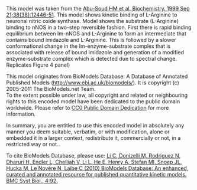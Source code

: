 This model was taken from the <a href = "http://www.ncbi.nlm.nih.gov/entrez/qu
ery.fcgi?db=pubmed&cmd=Retrieve&dopt=AbstractPlus&list_uids=10493814&query_hl=
10&itool=pubmed_docsum">Abu-Soud HM et al. Biochemistry. 1999 Sep
21;38(38):12446-51</a>. This model shows kinetic binding of L-Arginine to
neuronal nitric oxide synthase. Model shows the substrate (L-Arginine) binding
to nNOS in a two-step reversible fashion. First there is rapid binding
equilibrium between Im-nNOS and L-Arginine to form an intermediate that
contains bound imidazole and L-Arginine. This is followed by a slower
conformational change in the Im-enzyme-substrate complex that is associated
with release of bound imidazole and generation of a modified enzyme-substrate
complex which is detected due to spectral change. Replicates Figure 4 panel)

This model originates from BioModels Database: A Database of Annotated
Published Models (http://www.ebi.ac.uk/biomodels/). It is copyright (c)
2005-2011 The BioModels.net Team.  
To the extent possible under law, all copyright and related or neighbouring
rights to this encoded model have been dedicated to the public domain
worldwide. Please refer to [CC0 Public Domain
Dedication](http://creativecommons.org/publicdomain/zero/1.0/) for more
information.

In summary, you are entitled to use this encoded model in absolutely any
manner you deem suitable, verbatim, or with modification, alone or embedded it
in a larger context, redistribute it, commercially or not, in a restricted way
or not..  
  
To cite BioModels Database, please use: [Li C, Donizelli M, Rodriguez N,
Dharuri H, Endler L, Chelliah V, Li L, He E, Henry A, Stefan MI, Snoep JL,
Hucka M, Le Novère N, Laibe C (2010) BioModels Database: An enhanced, curated
and annotated resource for published quantitative kinetic models. BMC Syst
Biol., 4:92.](http://www.ncbi.nlm.nih.gov/pubmed/20587024)

